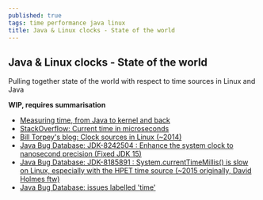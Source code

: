```yaml
---
published: true
tags: time performance java linux
title: Java & Linux clocks - State of the world
---
```

## Java & Linux clocks - State of the world

Pulling together state of the world with respect to time sources in Linux and Java

**WIP, requires summarisation**

- [Measuring time, from Java to kernel and back](https://www.javaadvent.com/2019/12/measuring-time-from-java-to-kernel-and-back.html)
- [StackOverflow: Current time in microseconds](https://stackoverflow.com/a/35213339)
- [Bill Torpey's blog: Clock sources in Linux (~2014)](http://btorpey.github.io/blog/2014/02/18/clock-sources-in-linux/)
- [Java Bug Database: JDK-8242504 : Enhance the system clock to nanosecond precision (Fixed JDK 15)](https://bugs.java.com/bugdatabase/view_bug.do?bug_id=8242504)
- [Java Bug Database: JDK-8185891 : System.currentTimeMillis() is slow on Linux, especially with the HPET time source (~2015 originally, David Holmes ftw)](https://bugs.openjdk.java.net/browse/JDK-8185891?focusedCommentId=14107380&page=com.atlassian.jira.plugin.system.issuetabpanels%3Acomment-tabpanel#comment-14107380)
- [Java Bug Database: issues labelled 'time'](https://bugs.openjdk.java.net/issues/?jql=labels+%3D+time)